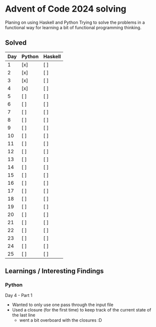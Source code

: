 # Advent of Code 2024 solving
Planing on using Haskell and Python
Trying to solve the problems in a functional way for learning a bit of functional programming thinking.

## Solved
| Day | Python | Haskell |
|-----|--------|---------|
| 1   | \[x\]  | \[ \]   |
| 2   | \[x\]  | \[ \]   |
| 3   | \[x\]  | \[ \]   |
| 4   | \[x\]  | \[ \]   |
| 5   | \[ \]  | \[ \]   |
| 6   | \[ \]  | \[ \]   |
| 7   | \[ \]  | \[ \]   |
| 8   | \[ \]  | \[ \]   |
| 9   | \[ \]  | \[ \]   |
| 10  | \[ \]  | \[ \]   |
| 11  | \[ \]  | \[ \]   |
| 12  | \[ \]  | \[ \]   |
| 13  | \[ \]  | \[ \]   |
| 14  | \[ \]  | \[ \]   |
| 15  | \[ \]  | \[ \]   |
| 16  | \[ \]  | \[ \]   |
| 17  | \[ \]  | \[ \]   |
| 18  | \[ \]  | \[ \]   |
| 19  | \[ \]  | \[ \]   |
| 20  | \[ \]  | \[ \]   |
| 21  | \[ \]  | \[ \]   |
| 22  | \[ \]  | \[ \]   |
| 23  | \[ \]  | \[ \]   |
| 24  | \[ \]  | \[ \]   |
| 25  | \[ \]  | \[ \]   |

## Learnings / Interesting Findings

### Python
Day 4 - Part 1
- Wanted to only use one pass through the input file
- Used a closure (for the first time) to keep track of the current state of the last line
    - went a bit overboard with the closures :D


